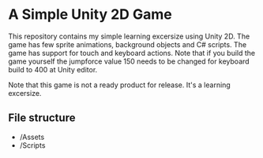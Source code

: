 A Simple Unity 2D Game
======================

This repository contains my simple learning excersize using Unity 2D.
The game has few sprite animations, background objects and C# scripts.
The game has support for touch and keyboard actions.
Note that if you build the game yourself the jumpforce value 150 needs to be changed for keyboard build to 400 at Unity editor.

Note that this game is not a ready product for release. It's a learning excersize.

File structure
--------------
- /Assets
- /Scripts
